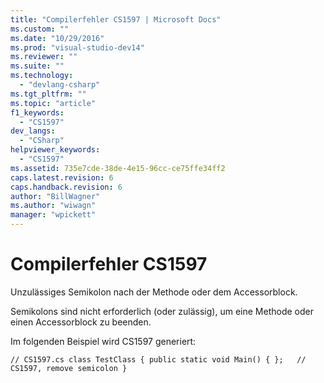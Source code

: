 ```yaml
---
title: "Compilerfehler CS1597 | Microsoft Docs"
ms.custom: ""
ms.date: "10/29/2016"
ms.prod: "visual-studio-dev14"
ms.reviewer: ""
ms.suite: ""
ms.technology: 
  - "devlang-csharp"
ms.tgt_pltfrm: ""
ms.topic: "article"
f1_keywords: 
  - "CS1597"
dev_langs: 
  - "CSharp"
helpviewer_keywords: 
  - "CS1597"
ms.assetid: 735e7cde-38de-4e15-96cc-ce75ffe34ff2
caps.latest.revision: 6
caps.handback.revision: 6
author: "BillWagner"
ms.author: "wiwagn"
manager: "wpickett"
---
```

# Compilerfehler CS1597
Unzulässiges Semikolon nach der Methode oder dem Accessorblock.  
  
 Semikolons sind nicht erforderlich \(oder zulässig\), um eine Methode oder einen Accessorblock zu beenden.  
  
 Im folgenden Beispiel wird CS1597 generiert:  
  
```  
// CS1597.cs class TestClass { public static void Main() { };   // CS1597, remove semicolon }  
```